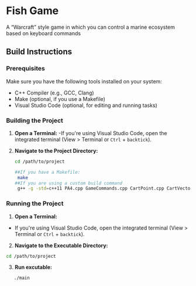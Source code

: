 # Fish Game

A “Warcraft” style game in which you can control a marine ecosystem based on keyboard commands

## Build Instructions

### Prerequisites

Make sure you have the following tools installed on your system:

- C++ Compiler (e.g., GCC, Clang)
- Make (optional, if you use a Makefile)
- Visual Studio Code (optional, for editing and running tasks)

### Building the Project

1. **Open a Terminal:**
    -If you're using Visual Studio Code, open the integrated terminal (View > Terminal or `Ctrl` + `backtick`).

2. **Navigate to the Project Directory:**
   ```bash
   cd /path/to/project

   ##If you have a Makefile:
    make
   ##If you are using a custom build command
    g++ -g -std=c++11 PA4.cpp GameCommands.cpp CartPoint.cpp CartVector.cpp Cave.cpp CoralReef.cpp Fish.cpp GameObject.cpp Model.cpp Shark.cpp Sharknado.cpp Tuna.cpp View.cpp -o PA4
    ```

### Running the Project
1. **Open a Terminal:**
- If you're using Visual Studio Code, open the integrated terminal (View > Terminal or `Ctrl` + `backtick`).

2. **Navigate to the Executable Directory:**
```bash
cd /path/to/project
```
   3. **Run excutable:**
```bash
   ./main
```

  